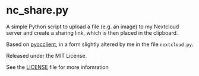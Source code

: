 # nc_share.py

A simple Python script to upload a file (e.g. an image) to my Nextcloud server and create a
sharing link, which is then placed in the clipboard.

Based on [pyocclient], in a form slightly altered by me in the file
`nextcloud.py`.

Released under the MIT License.

See the [LICENSE](./LICENSE) file for more infomration


[pyocclient]: https://github.com/owncloud/pyocclient/

